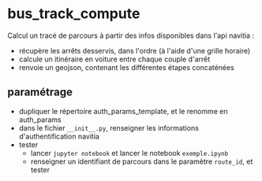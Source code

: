 # bus_track_compute
Calcul un tracé de parcours à partir des infos disponibles dans l'api navitia :
* récupère les arrêts desservis, dans l'ordre (à l'aide d'une grille horaire)
* calcule un itinéraire en voiture entre chaque couple d'arrêt
* renvoie un geojson, contenant les différentes étapes concaténées


## paramétrage
* dupliquer le répertoire auth_params_template, et le renomme en auth_params
* dans le fichier `__init__.py`, renseigner les informations d'authentification navitia
* tester
  * lancer `jupyter notebook` et lancer le notebook `exemple.ipynb`
  * renseigner un identifiant de parcours dans le paramètre `route_id`, et tester
